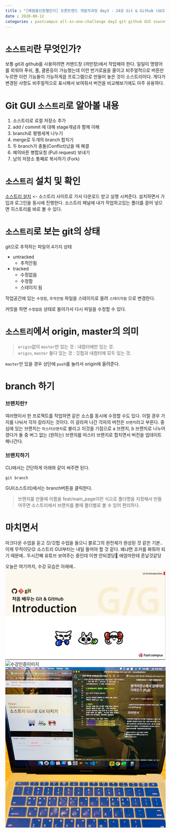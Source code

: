 ```yaml
---
title : "[패캠올인원챌린지] 프론트엔드 개발자과정 day3 - 24강 Git & Github (GUI 소스트리)"
date : 2020-08-12
categories : pastcampus all-in-one-challenge day2 git github GUI soucetree
---
```

# `소스트리`란 무엇인가?
보통 git과 github를 사용하려면 커맨드창 (까만창)에서 작업해야 한다. 일일이 명령어를 외워야 푸쉬, 풀, 클론등이 가능했는데 이런 번거로움을 줄이고 비주얼적으로 버튼만 누르면 이런 기능들이 가능하게끔 프로그램으로 만들어 놓은 것이 소스트리이다. 게다가 변경된 사항도 비주얼적으로 표시해서 보여줘서 버전을 비교해보기에도 아주 유용하다.
   
# Git GUI `소스트리`로 알아볼 내용
1. 소스트리로 로컬 저장소 추가
1. add / commit 에 대해 stage개념과 함께 이해
1. branch로 평행세계 나누기
1. merge로 두개의 branch 합치기
1. 두 branch가 충돌(Conflict)났을 때 해결
1. 예의바른 병합요청 (Pull request) 보내기
1. 남의 저장소 통째로 복사하기 (Fork)
   
# `소스트리` 설치 및 확인
[소스트리 설치](https://www.sourcetreeapp.com/) <- 소스트리 사이트로 가서 다운로드 받고 실행 시켜준다.
설치하면서 가입과 로그인을 동시에 진행한다. 소스트리 패널에 내가 작업하고있는 폴더를 끌어 넣으면 히스토리를 바로 볼 수 있다. 
   
# `소스트리`로 보는 git의 상태 
git으로 추적하는 파일의 4가지 상태
- untracked
    * 추적안됨
- tracked
    * 수정없음
    * 수정함
    * 스테이지 됨   

작업공간에 있는 `수정함`, `추적안됨` 파일을 스테이지로 올려 `스테이지됨` 으로 변경한다.   

커밋을 하면 `수정없음` 상태로 돌아가서 다시 파일을 수정할 수 있다.


# `소스트리`에서 origin, master의 의미 
>`origin`없이  `master`만 있는 것 : 내컴터에만 있는 것.   
>`origin`, `master` 둘다 있는 것 : 깃헙과 내컴터에 모두 있는 것.   

`master`만 있을 경우 상단에 `push`를 눌러서 origin에 올려준다. 

  
# branch 하기
### 브랜치란?
여러명이서 한 프로젝트를 작업하면 같은 소스를 동시에 수정할 수도 있다. 이럴 경우 가지를 나눠서 각자 갈라지는 것이다. 이 갈라져 나간 각자의 버전은 `브랜치`라고 부른다. 중심에 있는 브랜치는 `마스터브랜치`로 불리고 이것을 기점으로 a 브랜치, b 브랜치로 나누어졌다가 둘 중 버그 없는 (원하는) 브랜치를 마스터 브랜치로 합치면서 버전을 업데이트 해나간다.
### 브랜치하기
CLI에서는 간단하게 아래와 같이 써주면 된다.   
```
git branch
```
GUI(소스트리)에서는 branch버튼을 클릭한다.
> 브랜치를 만들때 이름을 feat/main_page이런 식으로 폴더명을 지정해서 만들어주면 소스트리에서 브랜치를 볼때 폴더별로 볼 수 있어 편리하다.

# 마치면서
마크다운 수업을 듣고 깃/깃헙 수업을 들으니 블로그의 완전체가 완성된 것 같은 기분.. 이제 무적이닷😌
소스트리 GUI부터는 내일 들어야 할 것 같다. 왜냐면 조카를 봐줘야 되기 때문에.. 두시간째 유튜브 보여주는 중인데 이젠 안되겠당🤪 애엄마한테 혼날것같당 
   
오늘은 여기까지, 수강 모습은 아래에..
![수강인증이미지](/images/200807-1.png)
![수강인증이미지](/images/200807-2.jpeg)
![수강인증이미지](/images/200807-3.jpeg)